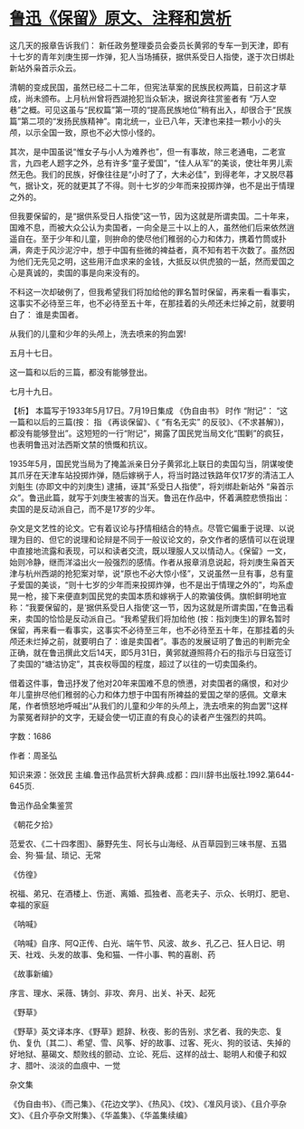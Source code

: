 # [鲁迅《保留》原文、注释和赏析](https://www.vrrw.net/wx/9678.html)

这几天的报章告诉我们： 新任政务整理委员会委员长黄郛的专车一到天津，即有十七岁的青年刘庚生掷一炸弹，犯人当场捕获，据供系受日人指使，遂于次日绑赴新站外枭首示众云。

清朝的变成民国，虽然已经二十二年，但宪法草案的民族民权两篇，日前这才草成，尚未颁布。上月杭州曾将西湖抢犯当众斩决，据说奔往赏鉴者有 “万人空巷”之概。可见这虽与“民权篇”第一项的“提高民族地位”稍有出入，却很合于“民族篇”第二项的“发扬民族精神”。南北统一，业已八年，天津也来挂一颗小小的头颅，以示全国一致，原也不必大惊小怪的。

其次，是中国虽说“惟女子与小人为难养也”，但一有事故，除三老通电，二老宣言，九四老人题字之外，总有许多“童子爱国”，“佳人从军”的美谈，使壮年男儿索然无色。我们的民族，好像往往是“小时了了，大未必佳”，到得老年，才又脱尽暮气，据讣文，死的就更其了不得。则十七岁的少年而来投掷炸弹，也不是出于情理之外的。

但我要保留的，是“据供系受日人指使”这一节，因为这就是所谓卖国。二十年来，国难不息，而被大众公认为卖国者，一向全是三十以上的人，虽然他们后来依然逍遥自在。至于少年和儿童，则拚命的使尽他们稚弱的心力和体力，携着竹筒或扑满，奔走于风沙泥泞中，想于中国有些微的裨益者，真不知有若干次数了。虽然因为他们无先见之明，这些用汗血求来的金钱，大抵反以供虎狼的一舐，然而爱国之心是真诚的，卖国的事是向来没有的。

不料这一次却破例了，但我希望我们将加给他的罪名暂时保留，再来看一看事实，这事实不必待至三年，也不必待至五十年，在那挂着的头颅还未烂掉之前，就要明白了： 谁是卖国者。

从我们的儿童和少年的头颅上，洗去喷来的狗血罢!

五月十七日。

这一篇和以后的三篇，都没有能够登出。

七月十九日。



【析】 本篇写于1933年5月17日。7月19日集成 《伪自由书》 时作 “附记”： “这一篇和以后的三篇(按： 指 《再谈保留》、《 “有名无实” 的反驳》、《不求甚解》)，都没有能够登出”。这短短的一行“附记”，揭露了国民党当局文化“围剿”的疯狂，也表明鲁迅对法西斯文禁的愤慨和抗议。

1935年5月，国民党当局为了掩盖派亲日分子黄郛北上联日的卖国勾当，阴谋唆使其爪牙在天津车站投掷炸弹，随后嫁祸于人，将当时路过铁路年仅17岁的清洁工人刘魁生 (亦即文中的刘庚生) 逮捕，诬其“系受日人指使”，将刘绑赴新站外 “枭首示众”。鲁迅此篇，就写于刘庚生被害的当天。鲁迅在作品中，怀着满腔悲愤指出：卖国的是反动派自己，而不是17岁的少年。

杂文是文艺性的论文。它有着议论与抒情相结合的特点。尽管它偏重于说理、以说理为目的、但它的说理和论辩是不同于一般议论文的，杂文作者的感情可以在说理中直接地流露和表现，可以和读者交流，既以理服人又以情动人。《保留》一文，始则冷静，继而洋溢出火一般强烈的感情。作者从报章消息说起，将刘庚生枭首天津与杭州西湖的抢犯案对举，说“原也不必大惊小怪”，又说虽然一旦有事，总有童子爱国的美谈，“则十七岁的少年而来投掷炸弹，也不是出于情理之外的”，均系虚晃一枪，接下来便直刺国民党的卖国本质和嫁祸于人的欺骗伎俩。旗帜鲜明地宣称：“我要保留的，是‘据供系受日人指使’这一节，因为这就是所谓卖国，”在鲁迅看来，卖国的恰恰是反动派自己。“我希望我们将加给他 (按：指刘庚生)的罪名暂时保留，再来看一看事实，这事实不必待至三年，也不必待至五十年，在那挂着的头颅还未烂掉之前，就要明白了：谁是卖国者”。事态的发展证明了鲁迅的判断完全正确，就在鲁迅撰此文后14天，即5月31日，黄郛就遵照蒋介石的指示与日寇签订了卖国的“塘沽协定”，其丧权辱国的程度，超过了以往的一切卖国条约。

借着这件事，鲁迅抒发了他对20年来国难不息的愤懑，对卖国者的痛恨，和对少年儿童拚尽他们稚弱的心力和体力想于中国有所裨益的爱国之举的感佩。文章末尾，作者愤怒地呼喊出“从我们的儿童和少年的头颅上，洗去喷来的狗血罢”!这样为蒙冤者辩护的文字，无疑会使一切正直的有良心的读者产生强烈的共鸣。

字数：1686

作者：周圣弘

知识来源：张效民 主编.鲁迅作品赏析大辞典.成都：四川辞书出版社.1992.第644-645页.

鲁迅作品全集鉴赏

《朝花夕拾》

范爱农、《二十四孝图》、藤野先生、阿长与山海经、从百草园到三味书屋、五猖会、狗·猫·鼠、琐记、无常

《仿徨》

祝福、弟兄、在酒楼上、伤逝、离婚、孤独者、高老夫子、示众、长明灯、肥皂、幸福的家庭

《呐喊》

《呐喊》自序、阿Q正传、白光、端午节、风波、故乡、孔乙己、狂人日记、明天、社戏、头发的故事、兔和猫、一件小事、鸭的喜剧、药

《故事新编》

序言、理水、采薇、铸剑、非攻、奔月、出关、补天、起死

《野草》

《野草》英文译本序、《野草》题辞、秋夜、影的告别、求乞者、我的失恋、复仇、复仇〔其二〕、希望、雪、风筝、好的故事、过客、死火、狗的驳诘、失掉的好地狱、墓碣文、颓败线的颤动、立论、死后、这样的战士、聪明人和傻子和奴才、腊叶、淡淡的血痕中、一觉

杂文集

《伪自由书》、《而己集》、《花边文学》、《热风》、《坟》、《准风月谈》、《且介亭杂文》、《且介亭杂文附集》、《华盖集》、《华盖集续编》

